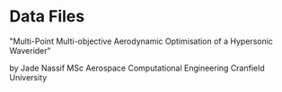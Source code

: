 # Data Files

"Multi-Point Multi-objective Aerodynamic Optimisation of a Hypersonic Waverider"

by Jade Nassif
MSc Aerospace Computational Engineering
Cranfield University
